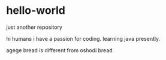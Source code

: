 # hello-world
just another repository

hi humans
i have a passion for coding. learning java presently.

agege bread is different from oshodi bread
